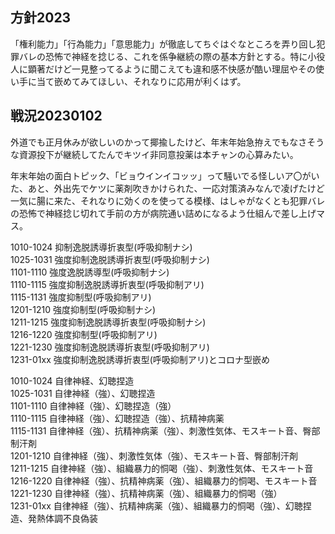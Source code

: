 ﻿## 方針2023

「権利能力」「行為能力」「意思能力」が徹底してちぐはぐなところを弄り回し犯罪バレの恐怖で神経を捻じる、これを係争継続の際の基本方針とする。特に小役人に顕著だけど一見整ってるように聞こえても違和感不快感が酷い理屈やその使い手に当て嵌めてみてほしい、それなりに応用が利くはず。


## 戦況20230102

外道でも正月休みが欲しいのかって揶揄したけど、年末年始急拵えでもなさそうな資源投下が継続してたんでキツイ非同意投薬は本チャンの心算みたい。

年末年始の面白トピック、「ビョウインイコッッ」って騒いでる怪しいア〇がいた、あと、外出先でケツに薬剤吹きかけられた、一応対策済みなんで凌げたけど一気に腸に来た、それなりに効くのを使ってる模様、はしゃがなくとも犯罪バレの恐怖で神経捻じ切れて手前の方が病院通い詰めになるよう仕組んで差し上げマス。

1010-1024 抑制逸脱誘導折衷型(呼吸抑制ナシ)<br>
1025-1031 強度抑制逸脱誘導折衷型(呼吸抑制ナシ)<br>
1101-1110 強度逸脱誘導型(呼吸抑制ナシ)<br>
1110-1115 強度抑制逸脱誘導折衷型(呼吸抑制アリ)<br>
1115-1131 強度抑制型(呼吸抑制アリ)<br>
1201-1210 強度抑制型(呼吸抑制ナシ)<br>
1211-1215 強度抑制逸脱誘導折衷型(呼吸抑制ナシ)<br>
1216-1220 強度抑制型(呼吸抑制アリ)<br>
1221-1230 強度抑制逸脱誘導折衷型(呼吸抑制アリ)<br>
1231-01xx 強度抑制逸脱誘導折衷型(呼吸抑制アリ)とコロナ型嵌め<br>

1010-1024 自律神経、幻聴捏造<br>
1025-1031 自律神経（強）、幻聴捏造<br>
1101-1110 自律神経（強）、幻聴捏造（強）<br>
1110-1115 自律神経（強）、幻聴捏造（強）、抗精神病薬<br>
1115-1131 自律神経（強）、抗精神病薬（強）、刺激性気体、モスキート音、臀部制汗剤<br>
1201-1210 自律神経（強）、刺激性気体（強）、モスキート音、臀部制汗剤<br>
1211-1215 自律神経（強）、組織暴力的恫喝（強）、刺激性気体、モスキート音<br>
1216-1220 自律神経（強）、抗精神病薬（強）、組織暴力的恫喝、モスキート音<br>
1221-1230 自律神経（強）、抗精神病薬（強）、組織暴力的恫喝（強）<br>
1231-01xx 自律神経（強）、抗精神病薬（強）、組織暴力的恫喝（強）、幻聴捏造、発熱体調不良偽装<br>

